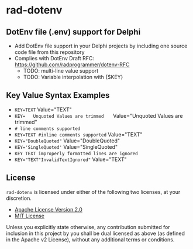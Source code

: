 # rad-dotenv
## DotEnv file (.env) support for Delphi

- Add DotEnv file support in your Delphi projects by including one source code file from this repository
- Complies with DotEnv Draft RFC: https://github.com/radprogrammer/dotenv-RFC
  - TODO: multi-line value support
  - TODO: Variable interpolation with {$KEY}

## Key Value Syntax Examples
- `KEY=TEXT`  Value="TEXT"
- `KEY=   Unquoted Values are trimmed   `  Value="Unquoted Values are trimmed"
- `# line comments supported`
- `KEY=TEXT #inline comments supported`  Value="TEXT"
- `KEY="DoubleQuoted"`  Value="DoubleQuoted"
- `KEY='SingleQuoted'`  Value="SingleQuoted"
- `KEY TEXT improperly formatted lines are ignored`
- `KEY="TEXT"InvalidTextIgnored"`  Value="TEXT"





## License
`rad-dotenv` is licensed under either of the following two licenses, at your discretion.

- [Apache License Version 2.0](http://www.apache.org/licenses/LICENSE-2.0)
- [MIT License](http://opensource.org/licenses/MIT)

Unless you explicitly state otherwise, any contribution submitted for inclusion in 
this project by you shall be dual licensed as above (as defined in the Apache v2 License), 
without any additional terms or conditions.
